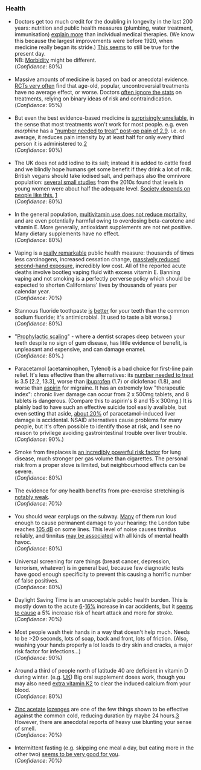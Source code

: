 
<!-- https://www.thennt.com/home-nnt/ -->

<h3>Health</h3>
<div>
<ul>
	<li>
		Doctors get too much credit for the doubling in longevity in the last 200 years: nutrition and public health measures (plumbing, water treatment, immunisation) <a href="{{deaton}}">explain more</a> than individual medical therapies. (We know this because the largest improvements were before 1920, when medicine really began its stride.) <a href="{{cutler}}">This seems</a> to still be true for the present day. <br>
		NB: <a href="{{morb}}">Morbidity</a> might be different.<br>
		(<i>Confidence</i>: 80%)
	</li>
	<br>
	<li>
		Massive amounts of medicine is based on bad or anecdotal evidence. <a href="{{reviews}}">RCTs very often</a> find that age-old, popular, uncontroversial treatments have no average effect, or worse. Doctors <a href="{{ignore}}">often ignore the stats</a> on treatments, relying on binary ideas of risk and contraindication.<br>
		(<i>Confidence</i>: 95%)
	</li>
	<br>
	<li>
		But even the best evidence-based medicine is <a href="{{nnt}}">surprisingly unreliable</a>, in the sense that most treatments won't work for most people. e.g. even <i>morphine</i> has a <a href="{{morph}}">"number needed to treat" post-op pain of 2.9</a>. i.e. on average, it reduces pain intensity by at least half for only every third person it is administered to.<a href="#fn:2" id="fnref:2">2</a> <br>
		(<i>Confidence</i>: 90%)
	</li>
	<!--<br>
	 <li>
		The above implies gains from personalisation, cheap testing.
		(<i>Confidence</i>: 60%)
		https://www.gleech.org/pills 
	</li> -->
	<br>
	<li>
		The UK does not add iodine to its salt; instead it is added to cattle feed and we blindly hope humans get some benefit if they drink a lot of milk. British vegans should take iodised salt, and perhaps also the omnivore population: <a href="{{uk}}">several small studies</a> from the 2010s found that levels in young women were about half the adequate level.  <a href="{{io}}">Society depends on people like this.</a> <a href="#fn:1" id="fnref:1">1</a> <br>
		(<i>Confidence</i>: 80%)
	</li>
	<br>
	<li>
		In the general population, <a href="{{multi}}">multivitamin use does not reduce mortality</a>, and are even potentially harmful owing to overdosing beta-carotene and vitamin E. More generally, antioxidant supplements are not net positive. Many dietary supplements have no effect. <br>
		(<i>Confidence</i>: 80%)
	</li>
	<br>
	<li>
		Vaping is a <a href="{{vap}}">really remarkable</a> public health measure: thousands of times less carcinogens, increased cessation change, <a href="{{second}}">massively reduced second-hand exposure</a>, incredibly low cost. All of the reported acute deaths involve bootleg vaping fluid with excess vitamin E. Banning vaping and not smoking is a perfectly perverse policy which should be expected to shorten Californians' lives by thousands of years per calendar year.<br>
		(<i>Confidence</i>: 70%)
	</li>
	<br>
	<li>
		Stannous fluoride toothpaste <a href="{{stan}}">is</a> <a href="{{stan2}}">better</a> for your teeth than the common sodium fluoride; it's antimicrobial. (It used to taste a bit worse.) <br>
		(<i>Confidence</i>: 80%)
	</li>
	<br>
	<li>
		"<a href="{{scaling}}">Prophylactic scaling</a>" - where a dentist scrapes deep between your teeth despite no sign of gum disease, has little evidence of benefit, is unpleasant and expensive, and can damage enamel. <br>
		(<i>Confidence</i>: 80%.)
	</li>
	<br>
	<li>
		Paracetamol (acetaminophen, Tylenol) is a bad choice for first-line pain relief. It's less effective than the alternatives: its <a href="{{pain}}">number needed to treat</a> is 3.5 [2.2, 13.3], worse than <a href="{{ibu}}">ibuprofen</a> (1.7) or diclofenac (1.8), and worse than <a href="{{asp}}">aspirin</a> for migraine. It has an extremely low "therapeutic index": chronic liver damage can occur from 2 x 500mg tablets, and 8 tablets is dangerous. (Compare this to aspirin's 8 and 15 x 300mg.) It is plainly bad to have such an effective suicide tool easily available, but even setting that aside, <a href="{{liv}}">about 20%</a> of paracetamol-induced liver damage is accidental. NSAID alternatives cause problems for many people, but it's often possible to identify those at risk, and I see no reason to privilege avoiding gastrointestinal trouble over liver trouble.
		<br>
		(<i>Confidence</i>: 90%.)
	</li>
	<br>
	<li>
		Smoke from fireplaces is <a href="{{wood}}">an incredibly powerful risk factor</a> for lung disease, much stronger per gas volume than cigarettes. The personal risk from a proper stove is limited, but neighbourhood effects can be severe.<br>
		(<i>Confidence</i>: 80%)
	</li>
	<br>
	<li>
		The evidence for <i>any</i> health benefits from pre-exercise stretching is <a href="{{stret}}">notably weak</a>. <br>
		(<i>Confidence</i>: 70%)
	</li>
	<br>
	<li>
		You should wear earplugs on the subway. <a href="{{ny}}">Many</a> of them run loud enough to cause permanent damage to your hearing: the London tube reaches <a href="{{tube}}">105 dB</a> on some lines. This level of noise causes tinnitus reliably, and tinnitus <a href="{{tinn}}">may be associated</a> with all kinds of mental health havoc.<br>		
		(<i>Confidence</i>: 80%)
	</li>
	<br>
	<li>
		Universal screening for rare things (breast cancer, depression, terrorism, whatever) is in general bad, because few diagnostic tests have good enough specificity to prevent this causing a horrific number of false positives.  <br>
		(<i>Confidence</i>: 80%)
	</li>
	<br>
	<li>
		Daylight Saving Time is an unacceptable public health burden. This is mostly down to the acute <a href="{{cell}}">6</a>-<a href="{{nz}}">16%</a> increase in car accidents, but it <a href="{{jama}}">seems to cause</a> a 5% increase risk of heart attack and more for stroke. <br>
		(<i>Confidence</i>: 70%)
	</li>
	<br>
	<!--  -->
	<li>
		Most people wash their hands in a way that doesn't help much. Needs to be >20 seconds, lots of soap, back and front, lots of friction. (Also, washing your hands properly a lot leads to dry skin and cracks, a major risk factor for infections...) <br>
		(<i>Confidence</i>: 90%)
	</li>
	<br>
	<!-- https://www.thennt.com/nnt/stents-stable-coronary-artery-disease/ -->
	<!-- https://www.vox.com/science-and-health/2017/11/3/16599072/stent-chest-pain-treatment-angina-not-effective -->
	<li>
		Around a third of people north of latitude 40 are deficient in vitamin D during winter. (e.g. <a href="{{d}}">UK</a>) Big oral supplement doses work, though you may also need <a href="{{k2}}">extra vitamin K2</a> to clear the induced calcium from your blood.<br>
		(<i>Confidence</i>: 80%)
	</li>
	<br>
	<li>
		<a href="{{singh}}">Zinc acetate</a> <a href="{{hemila}}">lozenges</a> are one of the few things shown to be effective against the common cold, reducing duration by maybe 24 hours.<a href="#fn:3" id="fnref:3">3</a> However, there are anecdotal reports of heavy use blunting your sense of smell. <br>
		(<i>Confidence</i>: 70%)
	</li>
	<br>
<!-- 	 -->
	<li>
		Intermittent fasting (e.g. skipping one meal a day, but eating more in the other two) <a href="{{long}}">seems to be very good for you</a>. <br>
		(<i>Confidence</i>: 70%)
	</li>



</ul>
</div>



